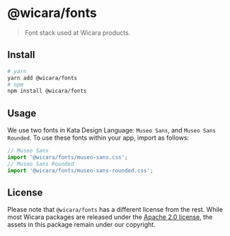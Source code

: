 # @wicara/fonts

> Font stack used at Wicara products.

## Install

```sh
# yarn
yarn add @wicara/fonts
# npm
npm install @wicara/fonts
```

## Usage

We use two fonts in Kata Design Language: `Museo Sans`, and `Museo Sans Rounded`.
To use these fonts within your app, import as follows:

```jsx
// Museo Sans
import '@wicara/fonts/museo-sans.css';
// Museo Sans Rounded
import '@wicara/fonts/museo-sans-rounded.css';
```

## License

Please note that `@wicara/fonts` has a different license from the rest. While most Wicara packages are released under the [Apache 2.0 license](https://www.apache.org/licenses/LICENSE-2.0.html), the assets in this package remain under our copyright.
